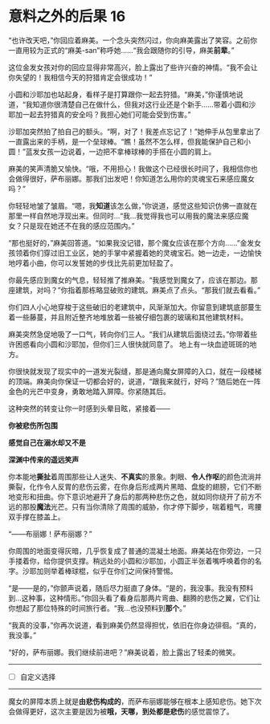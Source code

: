 # 意料之外的后果 16

“也许改天吧，”你回应着麻美。一个念头突然闪过，你向麻美露出了笑容。之前你一直用较为正式的“麻美-san”称呼她……“我会跟随你的引导，麻美**前辈**。”

这位金发女孩对你的回应显得非常高兴，脸上露出了些许兴奋的神情。“我不会让你失望的！我相信今天的狩猎肯定会很成功！”

小圆和沙耶加也站起身，看样子是打算跟你一起去狩猎。“麻美，”你谨慎地说道，“我知道你很清楚自己在做什么，但我对这行业还是个新手……带着小圆和沙耶加一起去狩猎真的安全吗？我担心她们可能会受到伤害。”

沙耶加突然拍了拍自己的额头。“啊，对了！我差点忘记了！”她伸手从包里拿出了一直露出来的手柄，是一个垒球棒。“瞧！虽然不怎么样，但我能保护自己和小圆！”蓝发女孩一边说着，一边把不拿棒球棒的手搭在小圆的肩上。

麻美的笑声清脆又愉快。“哦，不用担心！我做这个已经很长时间了，我相信你也会做得很好，萨布丽娜。那我们出发吧！你知道怎么用你的灵魂宝石来感应魔女吗？”

你轻轻地皱了皱眉。“嗯，我**知道**该怎么做，”你说道，感觉这些知识仿佛一直就在那里一样自然地浮现出来。但同时...“我...我觉得我也可以用我的魔法来感应魔女？只是现在她还不在我的感应范围内。”

“那也挺好的，”麻美回答道。“如果我没记错，那个魔女应该在那个方向……”金发女孩领着你们穿过旧工业区，她的手掌中紧握着她的灵魂宝石。她一边走，一边愉快地哼着小曲，你可以发誓她的步伐比先前更加轻盈了。

你最先感应到魔女的气息，轻轻推了推麻美。“我感觉到魔女了，应该在那边。那座建筑，对吗？”你指着那栋略显破败的建筑。麻美点了点头。“那我们就去看看。”

你们四人小心地穿梭于这些破旧的老建筑中，风渐渐加大。你留意到建筑底部蔓生着一些藤蔓，并且附近整齐地堆放着一些被仔细包裹的玻璃和其他建筑材料。

麻美突然急促地吸了一口气，转向你们三人。“我们从建筑后面绕过去。”你带着些许困惑看向小圆和沙耶加，但你们三人很快就同意了。
地上有一块血迹斑斑的地方。

你很快就发现了现实中的一道发光裂缝，那是通向魔女屏障的入口，就在一段楼梯的顶端。麻美向你保证一切都会好的，说道，“跟我来就行，好吗？”随后她在一阵金色的光芒中变身，勇敢地踏入屏障。你紧随其后。

这种突然的转变让你一时感到头晕目眩，紧接着——

**你被悲伤所包围**​

**感觉自己在溺水却又不是**​

**深渊中传来的遥远笑声**

你本能地**撕扯**着周围那些让人迷失、**不真实**的景象。刺眼、**令人作呕**的颜色流淌并撕裂，化作令人反胃的悲伤云雾，在你身后形成两片黑暗、盘旋的翅膀，它们不断地变形和扭曲。你下意识地避开了身后的那两种悲伤之色，就如同你绕开了前方不远的那股**魔法**光芒。只有当你清除了周围的威胁，你才停下脚步，喘着粗气，弯腰双手撑在膝盖上。

“——布丽娜！萨布丽娜？”

你周围的地面变得灰暗，几乎恢复成了普通的混凝土地面。麻美站在你旁边，一只手搂着你，给你提供支撑。稍远处的小圆和沙耶加，小圆正半张着嘴呼唤着你的名字。沙耶加则举着棒球棍，似乎在你们之间保持警惕。

“是——是的，”你颤声说着，随后尽力挺直了身体。“是的，我没事。我没有预料到...这种事，这种情形。”你回头看了看身后那两片弯曲、翻腾的悲伤之翼，它们让你想起了那位特殊的时间旅行者。“我...也没预料到**那个**。”

“我真的没事，”你再次说道，看到麻美仍然显得担忧，依旧在你身边徘徊。“真的，我没事。”

“好的，萨布丽娜。我们继续前进吧？”麻美说着，脸上露出了轻柔的微笑。

---

- [ ] 自定义选择

---

魔女的屏障本质上就是**由悲伤构成的**，而萨布丽娜能够在根本上感知悲伤。她下次会做得更好，这次主要是因为被**哦，天哪，到处都是悲伤**的感觉震惊了。
